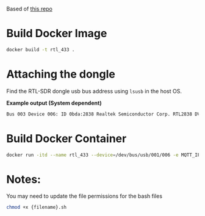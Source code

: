 Based of [this repo](https://github.com/LinuxChristian/rtl_433-docker)

# Build Docker Image

```bash
docker build -t rtl_433 .
```

# Attaching the dongle

Find the RTL-SDR dongle usb bus address using `lsusb` in the host OS.

**Example output (System dependent)**

```bash
Bus 003 Device 006: ID 0bda:2838 Realtek Semiconductor Corp. RTL2838 DVB-T
```

# Build Docker Container

```bash
docker run -itd --name rtl_433 --device=/dev/bus/usb/001/006 -e MQTT_IP='192.168.86.95' -e MPTT_USER='user' -e MQTT_PASSWORD='password' rtl_433
```

# Notes:

You may need to update the file permissions for the bash files

```bash
chmod +x {filename}.sh
```
